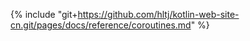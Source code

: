 {% include "git+https://github.com/hltj/kotlin-web-site-cn.git/pages/docs/reference/coroutines.md" %}
